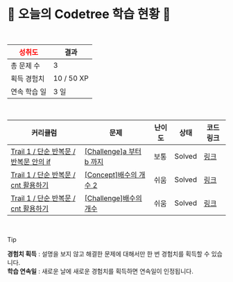 # 🌲 오늘의 Codetree 학습 현황 🌲

<br />

| <span style="color:red;display:block;text-align:center;"> **성취도**</span> | 결과 |
|---|---|
| 총 문제 수 | 3 |
| 획득 경험치 | 10 / 50 XP |
| 연속 학습 일 | 3 일 |

<br />

|커리큘럼|문제|난이도|상태|코드 링크|
|---|---|---|---|---|
|[Trail 1 / 단순 반복문 / 반복문 안의 if](https://www.codetree.ai/trail-info/novice-low/)|[[Challenge]a 부터 b 까지](https://www.codetree.ai/trails/complete/curated-cards/challenge-a-to-b/)|보통|Solved|[링크](https://github.com/lbo728/codetree/blob/main/250131/a%20%EB%B6%80%ED%84%B0%20b%20%EA%B9%8C%EC%A7%80/a-to-b.js)|
|[Trail 1 / 단순 반복문 / cnt 활용하기](https://www.codetree.ai/trail-info/novice-low/)|[[Concept]배수의 개수 2](https://www.codetree.ai/trails/complete/curated-cards/intro-number-of-multipliers-2/)|쉬움|Solved|[링크](https://github.com/lbo728/codetree/blob/main/250131/%EB%B0%B0%EC%88%98%EC%9D%98%20%EA%B0%9C%EC%88%98%202/number-of-multipliers-2.js)|
|[Trail 1 / 단순 반복문 / cnt 활용하기](https://www.codetree.ai/trail-info/novice-low/)|[[Challenge]배수의 개수](https://www.codetree.ai/trails/complete/curated-cards/challenge-number-of-multipliers/)|쉬움|Solved|[링크](https://github.com/lbo728/codetree/blob/main/250131/%EB%B0%B0%EC%88%98%EC%9D%98%20%EA%B0%9C%EC%88%98/number-of-multipliers.js)|


<br />

> [!TIP]
> **경험치 획득** : 설명을 보지 않고 해결한 문제에 대해서만 한 번 경험치를 획득할 수 있습니다.  
> **학습 연속일** : 새로운 날에 새로운 경험치를 획득하면 연속일이 인정됩니다.

